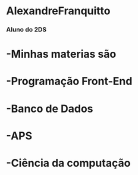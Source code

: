 # AlexandreFranquitto

### Aluno do 2DS
# -Minhas materias são
# -Programação Front-End
# -Banco de Dados
# -APS
# -Ciência da computação
